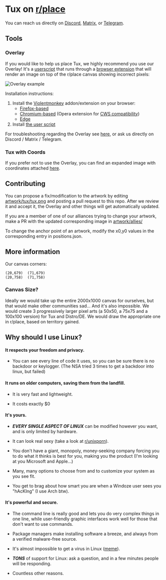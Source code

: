 # Tux on [r/place](https://www.reddit.com/r/place/?cx=36&cy=736&px=12)

You can reach us directly on [Discord](https://discord.gg/cYB7GjWNp8), [Matrix](https://matrix.to/#/#placetux:matrix.org), or [Telegram](https://t.me/+ykZ9LXrdFJZkNzRh).

## Tools

### Overlay

If you would like to help us place Tux, we highly recommend you use our Overlay! It's a [userscript](https://wikipedia.org/wiki/Userscript) that runs through a [browser extension](https://en.wikipedia.org/wiki/Browser_extension) that will render an image on top of the r/place canvas showing incorrect pixels:

![Overlay example](https://raw.githubusercontent.com/r-PlaceTux/place_tux/main/overlay/example.png)

Installation instructions:

1. Install the [Violentmonkey](https://violentmonkey.github.io/) addon/extension on your browser:
    - [Firefox-based](https://addons.mozilla.org/addon/violentmonkey)
    - [Chromium-based](https://chrome.google.com/webstore/detail/jinjaccalgkegednnccohejagnlnfdag) (Opera extension for [CWS compatibility](https://addons.opera.com/extensions/details/install-chrome-extensions/))
    - [Edge](https://microsoftedge.microsoft.com/addons/detail/violentmonkey/eeagobfjdenkkddmbclomhiblgggliao)
3. Install [the user script](https://r-placetux.github.io/place_tux/userscript.user.js)

For troubleshooting regarding the Overlay see [here](https://github.com/r-PlaceTux/place_tux/tree/main/overlay), or ask us directly on Discord / Matrix / Telegram.

### Tux with Coords

If you prefer not to use the Overlay, you can find an expanded image with coordinates attached [here](https://r-placetux.github.io/place_tux/tux_coords.png).

## Contributing

You can propose a fix/modification to the artwork by editing [artwork/tux/tux.png](https://github.com/r-PlaceTux/place_tux/blob/main/artwork/tux/tux.png) and posting a pull request to this repo. After we review it and accept it, the Overlay and other things will get automatically updated.

If you are a member of one of our alliances trying to change your artwork, make a PR with the updated corresponding image in [artwork/allies/](https://github.com/r-PlaceTux/place_tux/tree/main/artwork/allies)

To change the anchor point of an artwork, modify the x0,y0 values in the corresponding entry in positions.json.

## More information

Our canvas corners:

```
(20,679)  (71,679)
(20,758)  (71,758)
```
### Canvas Size?

Ideally we would take up the entire 2000x1000 canvas for ourselves, but that would make other communities sad... And it's also impossible. We would create 3 progressively larger pixel arts (a 50x50, a 75x75 and a 100x100 version) for Tux and Distro/DE. We would draw the appropriate one in r/place, based on territory gained.

## Why should I use Linux?

#### It respects your freedom and privacy.

- You can see every line of code it uses, so you can be sure there is no backdoor or keylogger. (The NSA tried 3 times to get a backdoor into linux, but failed)

#### It runs on older computers, saving them from the landfill.

- It is very fast and lightweight.

- It costs exactly $0

#### It's yours.

- **_EVERY SINGLE ASPECT OF LINUX_** can be modified however you want, and is only limited by hardware.

- It can look real sexy (take a look at [r/unixporn](https://reddit.com/r/unixporn/)).

- You don't have a giant, monopoly, money-seeking company forcing you to do what it thinks is best for you, making you the product (I'm looking at you Microsoft and Apple...)

- Many, many options to choose from and to customize your system as you see fit.

- You get to brag about how smart you are when a Windoze user sees you "hAcKIng" (I use Arch btw).

#### It's powerful and secure.

- The command line is really good and lets you do very complex things in one line, while user-friendly graphic interfaces work well for those that don't want to use commands.

- Package managers make installing software a breeze, and always from a verified malware-free source.

- It's almost impossible to get a virus in Linux ([meme](https://twitter.com/pr0grammerhum0r/status/1252341297479741442)).

- **_TONS_** of support for Linux: ask a question, and in a few minutes people will be responding.

- Countless other reasons.
